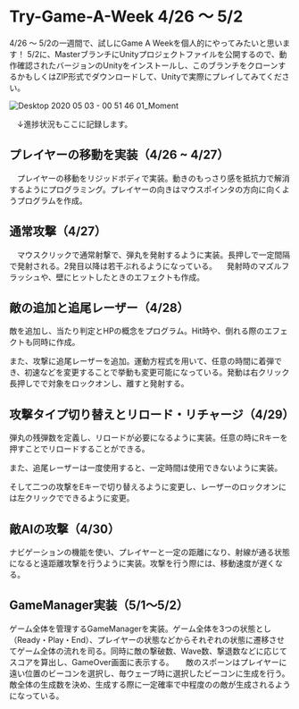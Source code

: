 # Try-Game-A-Week 4/26 ～ 5/2

4/26 ～ 5/2の一週間で、試しにGame A Weekを個人的にやってみたいと思います！
5/2に、MasterブランチにUnityプロジェクトファイルを公開するので、動作確認されたバージョンのUnityをインストールし、このブランチをクローンするかもしくはZIP形式でダウンロードして、Unityで実際にプレイしてみてください。

![Desktop 2020 05 03 - 00 51 46 01_Moment](https://user-images.githubusercontent.com/41467408/80914361-0a876180-8d86-11ea-90bd-d6083f50c95e.jpg)


　↓進捗状況もここに記録します。
## プレイヤーの移動を実装（4/26 ~ 4/27）
　プレイヤーの移動をリジッドボディで実装。動きのもっさり感を抵抗力で解消するようにプログラミング。プレイヤーの向きはマウスポインタの方向に向くようプログラムを作成。

## 通常攻撃（4/27）
　マウスクリックで通常射撃で、弾丸を発射するように実装。長押しで一定間隔で発射される。2発目以降は若干ぶれるようになっている。
　発射時のマズルフラッシュや、壁にヒットしたときのエフェクトも作成。

## 敵の追加と追尾レーザー（4/28）
  敵を追加し、当たり判定とHPの概念をプログラム。Hit時や、倒れる際のエフェクトも同時に作成。
  
  また、攻撃に追尾レーザーを追加。運動方程式を用いて、任意の時間に着弾でき、初速などを変更することで挙動も変更可能になっている。発動は右クリック長押しでで対象をロックオンし、離すと発射する。

## 攻撃タイプ切り替えとリロード・リチャージ（4/29）
  弾丸の残弾数を定義し、リロードが必要になるように実装。任意の時にRキーを押すことでリロードすることができる。
  
  また、追尾レーザーは一度使用すると、一定時間は使用できないように実装。
  
  そして二つの攻撃をEキーで切り替えるように変更し、レーザーのロックオンには左クリックでできるように変更。

## 敵AIの攻撃（4/30）
  ナビゲーションの機能を使い、プレイヤーと一定の距離になり、射線が通る状態になると遠距離攻撃を行うように実装。攻撃を行う際には、移動速度が遅くなる。

## GameManager実装（5/1～5/2）
  ゲーム全体を管理するGameManagerを実装。ゲーム全体を3つの状態とし（Ready・Play・End）、プレイヤーの状態などからそれぞれの状態に遷移させてゲーム全体の流れを司る。同時に敵の撃破数、Wave数、撃退数などに応じてスコアを算出し、GameOver画面に表示する。
　
敵のスポーンはプレイヤーに遠い位置のビーコンを選択し、毎ウェーブ時に選択したビーコンに生成を行う。敵全体の生成数を決め、生成する際に一定確率で中程度のの敵が生成されるようになっている。
  
